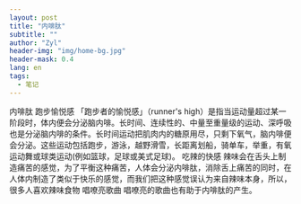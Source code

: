 ```yaml
---
layout: post
title: "内啡肽"
subtitle: ""
author: "Zyl"
header-img: "img/home-bg.jpg"
header-mask: 0.4
lang: en
tags:
  - 笔记
---
```

内啡肽
跑步愉悦感
「跑步者的愉悦感」（runner's high）是指当运动量超过某一阶段时，体内便会分泌脑内啡。长时间、连续性的、中量至重量级的运动、深呼吸也是分泌脑内啡的条件。长时间运动把肌肉内的糖原用尽，只剩下氧气，脑内啡便会分泌。这些运动包括跑步，游泳，越野滑雪，长距离划船，骑单车，举重，有氧运动舞或球类运动(例如篮球，足球或美式足球)。
吃辣的快感
辣味会在舌头上制造痛苦的感觉，为了平衡这种痛苦，人体会分泌内啡肽，消除舌上痛苦的同时，在人体内制造了类似于快乐的感觉，而我们把这种感觉误认为来自辣味本身，所以，很多人喜欢辣味食物
唱嘹亮歌曲
唱嘹亮的歌曲也有助于内啡肽的产生。